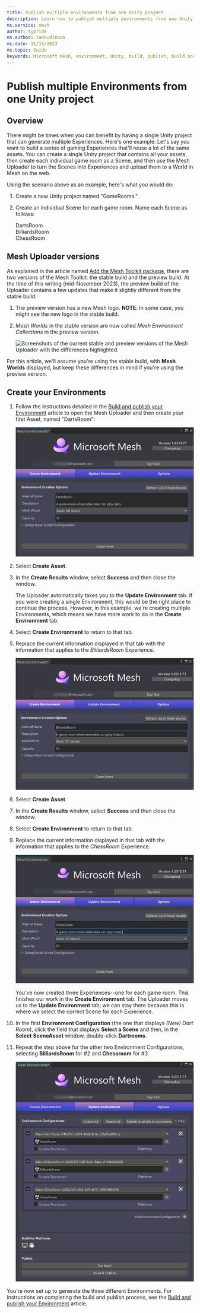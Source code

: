 ```yaml
---
title: Publish multiple environments from one Unity project
description: Learn how to publish multiple environments from one Unity project using the Mesh Toolkit
ms.service: mesh
author: typride
ms.author: iankudinova
ms.date: 11/15/2023
ms.topic: Guide
keywords: Microsoft Mesh, environment, Unity, build, publish, build and publish, uploader, Mesh uploader, filter, multiple
---
```


# Publish multiple Environments from one Unity project

## Overview

There might be times when you can benefit by having a single Unity project that can generate multiple Experiences. Here's one example: Let's say you want to build a series of gaming Experiences that'll reuse a lot of the same assets. You can create a single Unity project that contains all your assets, then create each individual game room as a Scene, and then use the Mesh Uploader to turn the Scenes into Experiences and upload them to a World in Mesh on the web.

Using the scenario above as an example, here's what you would do:

1. Create a new Unity project named "GameRooms."
1. Create an individual Scene for each game room. Name each Scene as follows:

    DartsRoom  
    BilliardsRoom  
    ChessRoom  

## Mesh Uploader versions

As explained in the article named [Add the Mesh Toolkit package](../build-your-basic-environment/add-the-mesh-toolkit-package.md), there are two versions of the Mesh Toolkit: the stable build and the preview build. At the time of this writing (mid-November 2023), the preview build of the Uploader contains a few updates that make it slightly different from the stable build:

1. The preview version has a new Mesh logo. **NOTE**: In some case, you might see the new logo in the stable build.
1. *Mesh Worlds* in the stable version are now called *Mesh Environment Collections* in the preview version.

    ![Screenshots of the current stable and preview versions of the Mesh Uploader with the differences highlighted.](../../../media/sample-mesh-101/506-uploader-stable-preview-comparison.png)

For this article, we'll assume you're using the stable build, with **Mesh Worlds** displayed, but keep these differences in mind if you're using the preview version.

## Create your Environments

1. Follow the instructions detailed in the [Build and publish your Environment](./build-and-publish-your-environment.md) article to open the Mesh Uploader and then create your first Asset, named "DartsRoom":

    ![A screenshot of the Mesh Uploader window in the Create Environment tab with information for the DartsRoom Environment.](../../media/make-your-environment-available/011-create-dartsroom-asset-logo.png)

1. Select **Create Asset**.
1. In the **Create Results** window, select **Success** and then close the window.

    The Uploader automatically takes you to the **Update Environment** tab. If you were creating a single Environment, this would be the right place to continue the process. However, in this example, we're creating multiple Environments, which means we have more work to do in the **Create Environment** tab.

1. Select **Create Environment** to return to that tab. 
1. Replace the current information displayed in that tab with the information that applies to the *BilliardsRoom* Experience.

    ![A screenshot of the Mesh Uploader window in the Create Environment tab with information for the BilliardsRoom Environment.](../../media/make-your-environment-available/012-create-billiardsroom-asset-logo.png)

1. Select **Create Asset**.
1. In the **Create Results** window, select **Success** and then close the window.
1. Select **Create Environment** to return to that tab.
1. Replace the current information displayed in that tab with the information that applies to the *ChessRoom* Experience.

    ![A screenshot of the Mesh Uploader window in the Create Environment tab with information for the ChessRoom Environment.](../../media/make-your-environment-available/013-create-chessroom-asset-logo.png)

    You've now created three Experiences--one for each game room. This finishes our work in the **Create Environment** tab. The Uploader moves us to the **Update Environment** tab; we can stay there because this is where we select the correct Scene for each Experience.

1. In the first **Environment Configuration** (the one that displays *(New) Dart Room*), click the field that displays **Select a Scene** and then, in the **Select** **SceneAsset** window, double-click **Dartrooms**.
1. Repeat the step above for the other two Environment Configurations, selecting **BilliardsRoom** for #2 and **Chessroom** for #3.

    ![A screenshot of the Mesh Uploader window in the Create Environment tab with information for the ChessRoom Environment.](../../media/make-your-environment-available/014-three-scenes-logo.png)

You're now set up to generate the three different Environments. For instructions on completing the build and publish process, see the [Build and publish your Environment](./build-and-publish-your-environment.md) article.


